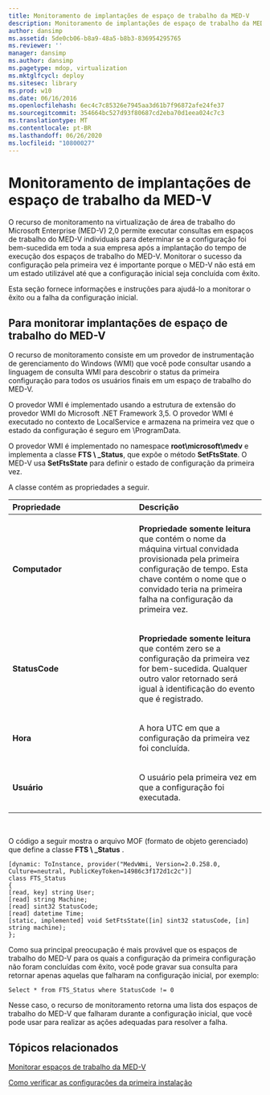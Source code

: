 ```yaml
---
title: Monitoramento de implantações de espaço de trabalho da MED-V
description: Monitoramento de implantações de espaço de trabalho da MED-V
author: dansimp
ms.assetid: 5de0cb06-b8a9-48a5-b8b3-836954295765
ms.reviewer: ''
manager: dansimp
ms.author: dansimp
ms.pagetype: mdop, virtualization
ms.mktglfcycl: deploy
ms.sitesec: library
ms.prod: w10
ms.date: 06/16/2016
ms.openlocfilehash: 6ec4c7c85326e7945aa3d61b7f96872afe24fe37
ms.sourcegitcommit: 354664bc527d93f80687cd2eba70d1eea024c7c3
ms.translationtype: MT
ms.contentlocale: pt-BR
ms.lasthandoff: 06/26/2020
ms.locfileid: "10800027"
---
```

# Monitoramento de implantações de espaço de trabalho da MED-V


O recurso de monitoramento na virtualização de área de trabalho do Microsoft Enterprise (MED-V) 2,0 permite executar consultas em espaços de trabalho do MED-V individuais para determinar se a configuração foi bem-sucedida em toda a sua empresa após a implantação do tempo de execução dos espaços de trabalho do MED-V. Monitorar o sucesso da configuração pela primeira vez é importante porque o MED-V não está em um estado utilizável até que a configuração inicial seja concluída com êxito.

Esta seção fornece informações e instruções para ajudá-lo a monitorar o êxito ou a falha da configuração inicial.

## Para monitorar implantações de espaço de trabalho do MED-V


O recurso de monitoramento consiste em um provedor de instrumentação de gerenciamento do Windows (WMI) que você pode consultar usando a linguagem de consulta WMI para descobrir o status da primeira configuração para todos os usuários finais em um espaço de trabalho do MED-V.

O provedor WMI é implementado usando a estrutura de extensão do provedor WMI do Microsoft .NET Framework 3,5. O provedor WMI é executado no contexto de LocalService e armazena na primeira vez que o estado da configuração é seguro em \\ProgramData.

O provedor WMI é implementado no namespace **root\\microsoft\\medv** e implementa a classe **FTS \ _Status**, que expõe o método **SetFtsState**. O MED-V usa **SetFtsState** para definir o estado de configuração da primeira vez.

A classe contém as propriedades a seguir.

<table>
<colgroup>
<col width="50%" />
<col width="50%" />
</colgroup>
<thead>
<tr class="header">
<th align="left">Propriedade</th>
<th align="left">Descrição</th>
</tr>
</thead>
<tbody>
<tr class="odd">
<td align="left"><p><strong>Computador</strong></p></td>
<td align="left"><p><strong>Propriedade somente leitura </strong> que contém o nome da máquina virtual convidada provisionada pela primeira configuração de tempo. Esta chave contém o nome que o convidado teria na primeira falha na configuração da primeira vez.</p></td>
</tr>
<tr class="even">
<td align="left"><p><strong>StatusCode</strong></p></td>
<td align="left"><p><strong>Propriedade somente leitura </strong> que contém zero se a configuração da primeira vez for bem-sucedida. Qualquer outro valor retornado será igual à identificação do evento que é registrado.</p></td>
</tr>
<tr class="odd">
<td align="left"><p><strong>Hora</strong></p></td>
<td align="left"><p>A hora UTC em que a configuração da primeira vez foi concluída.</p></td>
</tr>
<tr class="even">
<td align="left"><p><strong>Usuário</strong></p></td>
<td align="left"><p>O usuário pela primeira vez em que a configuração foi executada.</p></td>
</tr>
</tbody>
</table>

 

O código a seguir mostra o arquivo MOF (formato de objeto gerenciado) que define a classe **FTS \ _Status** .

``` syntax
[dynamic: ToInstance, provider("MedvWmi, Version=2.0.258.0, Culture=neutral, PublicKeyToken=14986c3f172d1c2c")]
class FTS_Status
{
[read, key] string User;
[read] string Machine;
[read] sint32 StatusCode;
[read] datetime Time;
[static, implemented] void SetFtsState([in] sint32 statusCode, [in] string machine);
};
```

Como sua principal preocupação é mais provável que os espaços de trabalho do MED-V para os quais a configuração da primeira configuração não foram concluídas com êxito, você pode gravar sua consulta para retornar apenas aquelas que falharam na configuração inicial, por exemplo:

``` syntax
Select * from FTS_Status where StatusCode != 0
```

Nesse caso, o recurso de monitoramento retorna uma lista dos espaços de trabalho do MED-V que falharam durante a configuração inicial, que você pode usar para realizar as ações adequadas para resolver a falha.

## Tópicos relacionados


[Monitorar espaços de trabalho da MED-V](monitor-med-v-workspaces.md)

[Como verificar as configurações da primeira instalação](how-to-verify-first-time-setup-settings.md)

 

 





